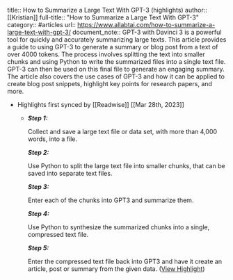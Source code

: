 title:: How to Summarize a Large Text With GPT-3 (highlights)
author:: [[Kristian]]
full-title:: "How to Summarize a Large Text With GPT-3"
category:: #articles
url:: https://www.allabtai.com/how-to-summarize-a-large-text-with-gpt-3/
document_note:: GPT-3 with Davinci 3 is a powerful tool for quickly and accurately summarizing large texts. This article provides a guide to using GPT-3 to generate a summary or blog post from a text of over 4000 tokens. The process involves splitting the text into smaller chunks and using Python to write the summarized files into a single text file. GPT-3 can then be used on this final file to generate an engaging summary. The article also covers the use cases of GPT-3 and how it can be applied to create blog post snippets, highlight key points for research papers, and more.

- Highlights first synced by [[Readwise]] [[Mar 28th, 2023]]
	- ***Step 1:***
	  
	  Collect and save a large text file or data set, with more than 4,000 words, into a file.
	  
	  ***Step 2:***
	  
	  Use Python to split the large text file into smaller chunks, that can be saved into separate text files.
	  
	  ***Step 3:***
	  
	  Enter each of the chunks into GPT3 and summarize them.
	  
	  ***Step 4:***
	  
	  Use Python to synthesize the summarized chunks into a single, compressed text file.
	  
	  ***Step 5:***
	  
	  Enter the compressed text file back into GPT3 and have it create an article, post or summary from the given data. ([View Highlight](https://read.readwise.io/read/01gwdhx0883w9fd6hgrzvp9sp5))